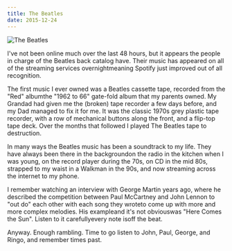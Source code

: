```yaml
---
title: The Beatles
date: 2015-12-24
---
```


![The Beatles](https://source.unsplash.com/s9CC2SKySJM/1600x900)

I've not been online much over the last 48 hours, but it appears the people in charge of the Beatles back catalog have. Their music has appeared on all of the streaming services overnightmeaning Spotify just improved out of all recognition.

The first music I ever owned was a Beatles cassette tape, recorded from the "Red" albumthe "1962 to 66" gate-fold album that my parents owned. My Grandad had given me the (broken) tape recorder a few days before, and my Dad managed to fix it for me. It was the classic 1970s grey plastic tape recorder, with a row of mechanical buttons along the front, and a flip-top tape deck. Over the months that followed I played The Beatles tape to destruction.

In many ways the Beatles music has been a soundtrack to my life. They have always been there in the backgroundon the radio in the kitchen when I was young, on the record player during the 70s, on CD in the mid 80s, strapped to my waist in a Walkman in the 90s, and now streaming across the internet to my phone.

I remember watching an interview with George Martin years ago, where he described the competition between Paul McCartney and John Lennon to "out do" each other with each song they wroteto come up with more and more complex melodies. His exampleand it's not obviouswas "Here Comes the Sun". Listen to it carefullyevery note isoff the beat.

Anyway. Enough rambling. Time to go listen to John, Paul, George, and Ringo, and remember times past.